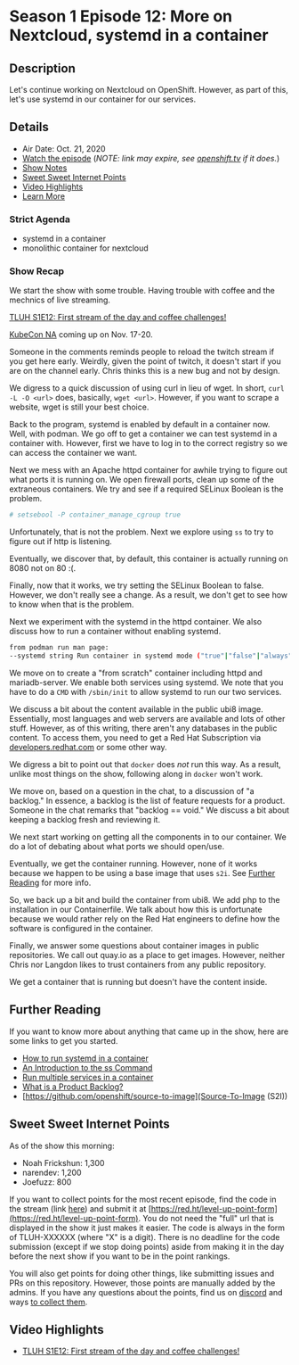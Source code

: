 # Season 1 Episode 12: More on Nextcloud, systemd in a container

## Description

Let's continue working on Nextcloud on OpenShift.
However, as part of this, let's use systemd in our container for our services.

## Details

* Air Date: Oct. 21, 2020
* [Watch the episode](https://youtu.be/_o5GavmVvWY) (_NOTE: link may expire, see [openshift.tv](https://openshift.tv) if it does._)
* [Show Notes](#show-notes)
* [Sweet Sweet Internet Points](#sweet-sweet-internet-points)
* [Video Highlights](#video-highlights)
* [Learn More](https://red.ht/leveluphour)

### Strict Agenda

* systemd in a container
* monolithic container for nextcloud

### Show Recap

We start the show with some trouble.
Having trouble with coffee and the mechnics of live streaming.

[TLUH S1E12: First stream of the day and coffee challenges!](https://clips.twitch.tv/DeafNaiveGuanacoCharlietheUnicorn)

[KubeCon NA](https://events.linuxfoundation.org/kubecon-cloudnativecon-north-america/) coming up on Nov. 17-20.

Someone in the comments reminds people to reload the twitch stream if you get here early.
Weirdly, given the point of twitch, it doesn't start if you are on the channel early.
Chris thinks this is a new bug and not by design.

We digress to a quick discussion of using curl in lieu of wget.
In short, `curl -L -O <url>` does, basically, `wget <url>`.
However, if you want to scrape a website, wget is still your best choice.

Back to the program, systemd is enabled by default in a container now.
Well, with podman.
We go off to get a container we can test systemd in a container with.
However, first we have to log in to the correct registry so we can access the container we want.

Next we mess with an Apache httpd container for awhile trying to figure out what ports it is running on.
We open firewall ports, clean up some of the extraneous containers.
We try and see if a required SELinux Boolean is the problem.

```bash
# setsebool -P container_manage_cgroup true
```

Unfortunately, that is not the problem.
Next we explore using `ss` to try to figure out if http is listening.

Eventually, we discover that, by default, this container is actually running on 8080 not on 80 :(.

Finally, now that it works, we try setting the SELinux Boolean to false.
However, we don't really see a change. 
As a result, we don't get to see how to know when that is the problem.

Next we experiment with the systemd in the httpd container.
We also discuss how to run a container without enabling systemd.

```bash
from podman run man page:
--systemd string Run container in systemd mode ("true"|"false"|"always") (default "true")
```

We move on to create a "from scratch" container including httpd and mariadb-server.
We enable both services using systemd.
We note that you have to do a `CMD` with `/sbin/init` to allow systemd to run our two services.

We discuss a bit about the content available in the public ubi8 image.
Essentially, most languages and web servers are available and lots of other stuff.
However, as of this writing, there aren't any databases in the public content.
To access them, you need to get a Red Hat Subscription via [developers.redhat.com](https://developers.redhat.com) or some other way. 

We digress a bit to point out that `docker` does *not* run this way. 
As a result, unlike most things on the show, following along in `docker` won't work.

We move on, based on a question in the chat, to a discussion of "a backlog."
In essence, a backlog is the list of feature requests for a product.
Someone in the chat remarks that "backlog == void."
We discuss a bit about keeping a backlog fresh and reviewing it.

We next start working on getting all the components in to our container. 
We do a lot of debating about what ports we should open/use.

Eventually, we get the container running.
However, none of it works because we happen to be using a base image that uses `s2i`.
See [Further Reading](#further-reading) for more info.

So, we back up a bit and build the container from ubi8.
We add php to the installation in our Containerfile.
We talk about how this is unfortunate because we would rather rely on the Red Hat engineers to define how the software is configured in the container.

Finally, we answer some questions about container images in public repositories.
We call out quay.io as a place to get images.
However, neither Chris nor Langdon likes to trust containers from any public repository.

We get a container that is running but doesn't have the content inside.

## Further Reading

If you want to know more about anything that came up in the show, here are some links to get you started.
* [How to run systemd in a container](https://developers.redhat.com/blog/2019/04/24/how-to-run-systemd-in-a-container/)
* [An Introduction to the ss Command](https://www.linux.com/topic/networking/introduction-ss-command/)
* [Run multiple services in a container](https://docs.docker.com/config/containers/multi-service_container/)
* [What is a Product Backlog?](https://www.scrum.org/resources/what-is-a-product-backlog)
* [https://github.com/openshift/source-to-image](Source-To-Image (S2I))

## Sweet Sweet Internet Points

As of the show this morning:

* Noah Frickshun: 1,300
* narendev: 1,200
* Joefuzz: 800

If you want to collect points for the most recent episode, find the code in the stream (link [here](#details)) and submit it at [https://red.ht/level-up-point-form](https://red.ht/level-up-point-form).
You do not need the "full" url that is displayed in the show it just makes it easier.
The code is always in the form of TLUH-XXXXXX (where "X" is a digit).
There is no deadline for the code submission (except if we stop doing points) aside from making it in the day before the next show if you want to be in the point rankings.

You will also get points for doing other things, like submitting issues and PRs on this repository.
However, those points are manually added by the admins.
If you have any questions about the points, find us on [discord](https://discord.gg/5VMVGJt) and ways [to collect them](../activities.md).

## Video Highlights

* [TLUH S1E12: First stream of the day and coffee challenges!](https://clips.twitch.tv/DeafNaiveGuanacoCharlietheUnicorn)
